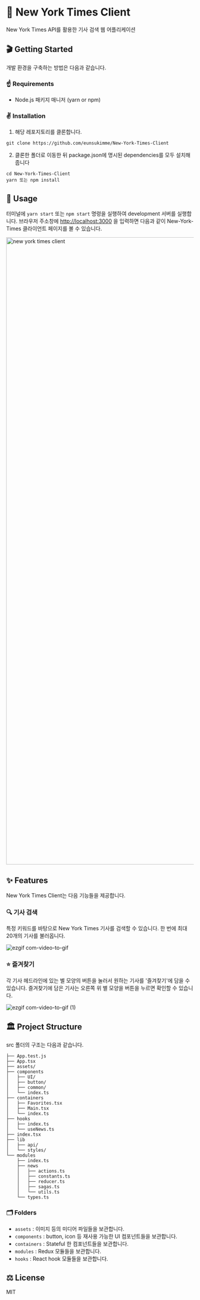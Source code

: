 # 📰 New York Times Client

New York Times API를 활용한 기사 검색 웹 어플리케이션

## 🎬 Getting Started

개발 환경을 구축하는 방법은 다음과 같습니다.

### ☝️ Requirements

- Node.js 패키지 매니저 (yarn or npm)

### ✌️ Installation

1. 해당 레포지토리를 클론합니다.

```
git clone https://github.com/eunsukimme/New-York-Times-Client
```

2. 클론한 폴더로 이동한 뒤 package.json에 명시된 dependencies를 모두 설치해 줍니다

```
cd New-York-Times-Client
yarn 또는 npm install
```

## 🤩 Usage

터미널에 `yarn start` 또는 `npm start` 명령을 실행하여 development 서버를 실행합니다. 브라우저 주소창에 [http://localhost:3000](http://localhost:3000) 을 입력하면 다음과 같이 New-York-Times 클라이언트 페이지를 볼 수 있습니다.

<img width="1680" alt="new york times client" src="https://user-images.githubusercontent.com/31213226/72910824-6d775e80-3d7c-11ea-934b-f4ae53f75863.png">

## ✨ Features

New York Times Client는 다음 기능들을 제공합니다.

### 🔍 기사 검색

특정 키워드를 바탕으로 New York Times 기사를 검색할 수 있습니다. 한 번에 최대 20개의 기사를 불러옵니다.

![ezgif com-video-to-gif](https://user-images.githubusercontent.com/31213226/72914247-be3d8600-3d81-11ea-80c1-a53e9322954d.gif)

### ⭐️ 즐겨찾기

각 기사 헤드라인에 있는 별 모양의 버튼을 눌러서 원하는 기사를 '즐겨찾기'에 담을 수 있습니다. 즐겨찾기에 담은 기사는 오른쪽 위 별 모양을 버튼을 누르면 확인할 수 있습니다.

![ezgif com-video-to-gif (1)](https://user-images.githubusercontent.com/31213226/72914790-969aed80-3d82-11ea-8ed5-5926c5cdafe8.gif)

## 🏛 Project Structure

src 폴더의 구조는 다음과 같습니다.

```
├── App.test.js
├── App.tsx
├── assets/
├── components
│   ├── UI/
│   ├── button/
│   ├── common/
│   └── index.ts
├── containers
│   ├── Favorites.tsx
│   ├── Main.tsx
│   └── index.ts
├── hooks
│   ├── index.ts
│   └── useNews.ts
├── index.tsx
├── lib
│   ├── api/
│   └── styles/
└── modules
    ├── index.ts
    ├── news
    │   ├── actions.ts
    │   ├── constants.ts
    │   ├── reducer.ts
    │   ├── sagas.ts
    │   └── utils.ts
    └── types.ts
```

### 🗂 Folders

- `assets` : 이미지 등의 미디어 파일들을 보관합니다.
- `components` : button, icon 등 재사용 가능한 UI 컴포넌트들을 보관합니다.
- `containers` : Stateful 한 컴포넌트들을 보관합니다.
- `modules` : Redux 모듈들을 보관합니다.
- `hooks` : React hook 모듈들을 보관합니다.

## ⚖️ License

MIT
